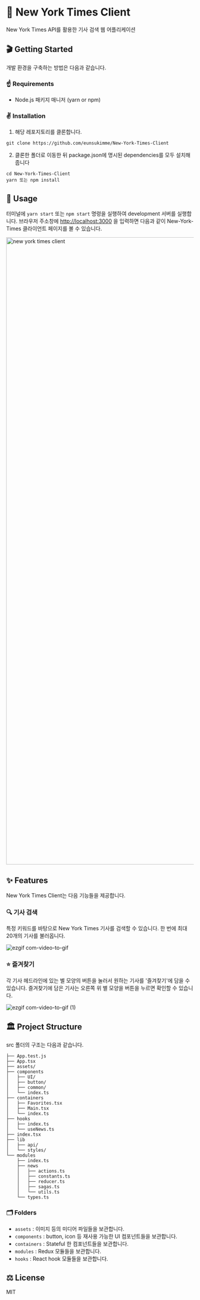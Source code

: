 # 📰 New York Times Client

New York Times API를 활용한 기사 검색 웹 어플리케이션

## 🎬 Getting Started

개발 환경을 구축하는 방법은 다음과 같습니다.

### ☝️ Requirements

- Node.js 패키지 매니저 (yarn or npm)

### ✌️ Installation

1. 해당 레포지토리를 클론합니다.

```
git clone https://github.com/eunsukimme/New-York-Times-Client
```

2. 클론한 폴더로 이동한 뒤 package.json에 명시된 dependencies를 모두 설치해 줍니다

```
cd New-York-Times-Client
yarn 또는 npm install
```

## 🤩 Usage

터미널에 `yarn start` 또는 `npm start` 명령을 실행하여 development 서버를 실행합니다. 브라우저 주소창에 [http://localhost:3000](http://localhost:3000) 을 입력하면 다음과 같이 New-York-Times 클라이언트 페이지를 볼 수 있습니다.

<img width="1680" alt="new york times client" src="https://user-images.githubusercontent.com/31213226/72910824-6d775e80-3d7c-11ea-934b-f4ae53f75863.png">

## ✨ Features

New York Times Client는 다음 기능들을 제공합니다.

### 🔍 기사 검색

특정 키워드를 바탕으로 New York Times 기사를 검색할 수 있습니다. 한 번에 최대 20개의 기사를 불러옵니다.

![ezgif com-video-to-gif](https://user-images.githubusercontent.com/31213226/72914247-be3d8600-3d81-11ea-80c1-a53e9322954d.gif)

### ⭐️ 즐겨찾기

각 기사 헤드라인에 있는 별 모양의 버튼을 눌러서 원하는 기사를 '즐겨찾기'에 담을 수 있습니다. 즐겨찾기에 담은 기사는 오른쪽 위 별 모양을 버튼을 누르면 확인할 수 있습니다.

![ezgif com-video-to-gif (1)](https://user-images.githubusercontent.com/31213226/72914790-969aed80-3d82-11ea-8ed5-5926c5cdafe8.gif)

## 🏛 Project Structure

src 폴더의 구조는 다음과 같습니다.

```
├── App.test.js
├── App.tsx
├── assets/
├── components
│   ├── UI/
│   ├── button/
│   ├── common/
│   └── index.ts
├── containers
│   ├── Favorites.tsx
│   ├── Main.tsx
│   └── index.ts
├── hooks
│   ├── index.ts
│   └── useNews.ts
├── index.tsx
├── lib
│   ├── api/
│   └── styles/
└── modules
    ├── index.ts
    ├── news
    │   ├── actions.ts
    │   ├── constants.ts
    │   ├── reducer.ts
    │   ├── sagas.ts
    │   └── utils.ts
    └── types.ts
```

### 🗂 Folders

- `assets` : 이미지 등의 미디어 파일들을 보관합니다.
- `components` : button, icon 등 재사용 가능한 UI 컴포넌트들을 보관합니다.
- `containers` : Stateful 한 컴포넌트들을 보관합니다.
- `modules` : Redux 모듈들을 보관합니다.
- `hooks` : React hook 모듈들을 보관합니다.

## ⚖️ License

MIT
